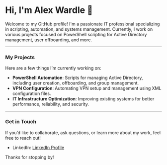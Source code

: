 # Hi, I'm Alex Wardle 👋

Welcome to my GitHub profile! I'm a passionate IT professional specializing in scripting, automation, and systems management. Currently, I work on various projects focused on PowerShell scripting for Active Directory management, user offboarding, and more.

---

### My Projects

Here are a few things I’m currently working on:

- **PowerShell Automation**: Scripts for managing Active Directory, including user creation, offboarding, and group management.
- **VPN Configuration**: Automating VPN setup and management using XML configuration files.
- **IT Infrastructure Optimization**: Improving existing systems for better performance, reliability, and security.

---

### Get in Touch

If you’d like to collaborate, ask questions, or learn more about my work, feel free to reach out! 

- LinkedIn: [LinkedIn Profile](https://www.linkedin.com/in/alex-hazen-wardle/)

Thanks for stopping by!
